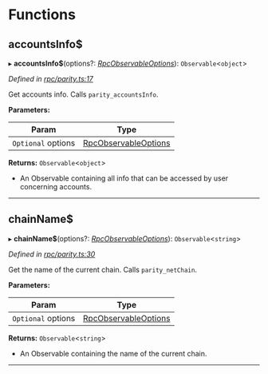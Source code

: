 

# Functions

<a id="accountsinfo_"></a>

##  accountsInfo$

▸ **accountsInfo$**(options?: *[RpcObservableOptions](../interfaces/_types_.rpcobservableoptions.md)*): `Observable`<`object`>

*Defined in [rpc/parity.ts:17](https://github.com/paritytech/js-libs/blob/aab3ee3/packages/light.js/src/rpc/parity.ts#L17)*

Get accounts info. Calls `parity_accountsInfo`.

**Parameters:**

| Param | Type |
| ------ | ------ |
| `Optional` options | [RpcObservableOptions](../interfaces/_types_.rpcobservableoptions.md) |

**Returns:** `Observable`<`object`>
- An Observable containing all info that can be
accessed by user concerning accounts.

___
<a id="chainname_"></a>

##  chainName$

▸ **chainName$**(options?: *[RpcObservableOptions](../interfaces/_types_.rpcobservableoptions.md)*): `Observable`<`string`>

*Defined in [rpc/parity.ts:30](https://github.com/paritytech/js-libs/blob/aab3ee3/packages/light.js/src/rpc/parity.ts#L30)*

Get the name of the current chain. Calls `parity_netChain`.

**Parameters:**

| Param | Type |
| ------ | ------ |
| `Optional` options | [RpcObservableOptions](../interfaces/_types_.rpcobservableoptions.md) |

**Returns:** `Observable`<`string`>
- An Observable containing the name of the
current chain.

___

